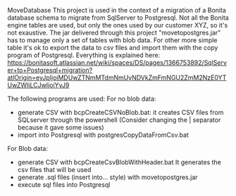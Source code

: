 MoveDatabase
This project is used in the context of a migration of a Bonita database schema to migrate from SqlServer to Postgresql.
Not all the Bonita engine tables are used, but only the ones used by our customer XYZ, so it's not exaustive.
The jar delivered through this project "movetopostgres.jar" has to manage only a set of tables with blob data.
For other more simple table it's ok to export the data to csv files and import them with the copy program of Postgresql.
Everything is explained here:
https://bonitasoft.atlassian.net/wiki/spaces/DS/pages/1366753892/SqlServer+to+Postgresql+migration?atlOrigin=eyJpIjoiMDUwZTNmMTdmNmUyNDVkZmFmNGU2ZmM2NzE0YTUwZWIiLCJwIjoiYyJ9

The following programs are used:
For no blob data:
- generate CSV with bcpCreateCSVNoBlob.bat: it creates CSV files from SQLserver through the powershell (Consider changing the | separator because it gave some issues)
- import into Postgresql with postgresCopyDataFromCsv.bat

For Blob data:
- generate CSV with bcpCreateCsvBlobWithHeader.bat It generates the csv files that will be used
- generate .sql files (insert into... style) with movetopostgres.jar
- execute sql files into Postgresql


